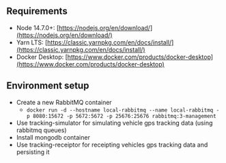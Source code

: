 ## Requirements

- Node 14.7.0+: [https://nodejs.org/en/download/](https://nodejs.org/en/download/)
- Yarn LTS: [https://classic.yarnpkg.com/en/docs/install/](https://classic.yarnpkg.com/en/docs/install/)
- Docker Desktop: [https://www.docker.com/products/docker-desktop](https://www.docker.com/products/docker-desktop)

## Environment setup

- Create a new RabbitMQ container
    - `docker run -d --hostname local-rabbitmq --name local-rabbitmq -p 8080:15672 -p 5672:5672 -p 25676:25676 rabbitmq:3-management`
- Use tracking-simulator for simulating vehicle gps tracking data (using rabbitmq queues)
- Install mongodb container
- Use tracking-receiptor for receipting vehicles gps tracking data and persisting it